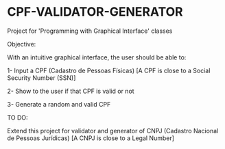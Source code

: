# CPF-VALIDATOR-GENERATOR

Project for 'Programming with Graphical Interface' classes

Objective:

With an intuitive graphical interface, the user should be able to:

1- Input a CPF (Cadastro de Pessoas Físicas)
[A CPF is close to a Social Security Number (SSN)]

2- Show to the user if that CPF is valid or not

3- Generate a random and valid CPF

TO DO:

Extend this project for validator and generator of CNPJ (Cadastro Nacional de Pessoas Jurídicas) [A CNPJ is close to a Legal Number]
